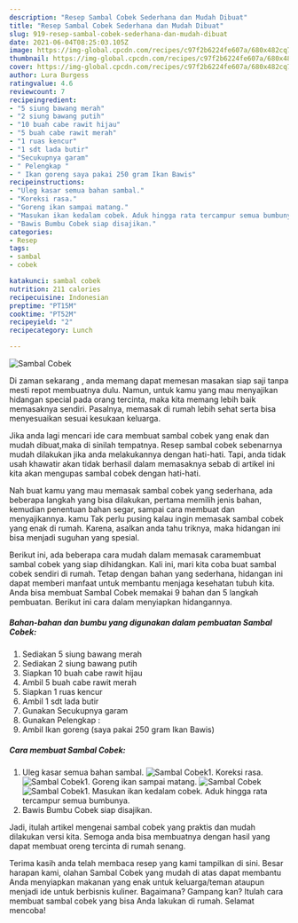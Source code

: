 ```yaml
---
description: "Resep Sambal Cobek Sederhana dan Mudah Dibuat"
title: "Resep Sambal Cobek Sederhana dan Mudah Dibuat"
slug: 919-resep-sambal-cobek-sederhana-dan-mudah-dibuat
date: 2021-06-04T08:25:03.105Z
image: https://img-global.cpcdn.com/recipes/c97f2b6224fe607a/680x482cq70/sambal-cobek-foto-resep-utama.jpg
thumbnail: https://img-global.cpcdn.com/recipes/c97f2b6224fe607a/680x482cq70/sambal-cobek-foto-resep-utama.jpg
cover: https://img-global.cpcdn.com/recipes/c97f2b6224fe607a/680x482cq70/sambal-cobek-foto-resep-utama.jpg
author: Lura Burgess
ratingvalue: 4.6
reviewcount: 7
recipeingredient:
- "5 siung bawang merah"
- "2 siung bawang putih"
- "10 buah cabe rawit hijau"
- "5 buah cabe rawit merah"
- "1 ruas kencur"
- "1 sdt lada butir"
- "Secukupnya garam"
- " Pelengkap "
- " Ikan goreng saya pakai 250 gram Ikan Bawis"
recipeinstructions:
- "Uleg kasar semua bahan sambal."
- "Koreksi rasa."
- "Goreng ikan sampai matang."
- "Masukan ikan kedalam cobek. Aduk hingga rata tercampur semua bumbunya."
- "Bawis Bumbu Cobek siap disajikan."
categories:
- Resep
tags:
- sambal
- cobek

katakunci: sambal cobek 
nutrition: 211 calories
recipecuisine: Indonesian
preptime: "PT15M"
cooktime: "PT52M"
recipeyield: "2"
recipecategory: Lunch

---
```



![Sambal Cobek](https://img-global.cpcdn.com/recipes/c97f2b6224fe607a/680x482cq70/sambal-cobek-foto-resep-utama.jpg)

Di zaman  sekarang , anda memang dapat memesan masakan siap saji tanpa mesti repot membuatnya dulu. Namun, untuk kamu yang mau menyajikan hidangan special pada orang tercinta, maka kita memang lebih baik memasaknya sendiri. Pasalnya, memasak di rumah lebih sehat serta bisa menyesuaikan sesuai kesukaan keluarga.

Jika anda lagi mencari ide cara membuat sambal cobek yang enak dan mudah dibuat,maka di sinilah tempatnya. Resep sambal cobek  sebenarnya mudah dilakukan jika anda melakukannya dengan hati-hati. Tapi, anda tidak usah khawatir akan tidak berhasil dalam memasaknya 
sebab di artikel ini kita akan mengupas sambal cobek dengan hati-hati.  



Nah buat kamu yang mau memasak sambal cobek yang sederhana, ada beberapa langkah yang bisa dilakukan, pertama memilih jenis bahan, kemudian penentuan bahan segar, sampai cara membuat dan menyajikannya. kamu Tak perlu pusing kalau ingin memasak sambal cobek yang enak di rumah. Karena, asalkan anda  tahu triknya, maka hidangan ini bisa menjadi suguhan yang spesial.

Berikut ini, ada beberapa cara mudah dalam memasak caramembuat sambal cobek yang siap dihidangkan. Kali ini, mari kita coba buat sambal cobek sendiri di rumah. Tetap dengan bahan yang sederhana, hidangan ini dapat memberi manfaat untuk membantu menjaga kesehatan tubuh kita. Anda bisa membuat Sambal Cobek memakai 9 bahan dan 5 langkah pembuatan. Berikut ini cara dalam menyiapkan hidangannya.

<!--inarticleads1-->

##### Bahan-bahan dan bumbu yang digunakan dalam pembuatan Sambal Cobek:

1. Sediakan 5 siung bawang merah
1. Sediakan 2 siung bawang putih
1. Siapkan 10 buah cabe rawit hijau
1. Ambil 5 buah cabe rawit merah
1. Siapkan 1 ruas kencur
1. Ambil 1 sdt lada butir
1. Gunakan Secukupnya garam
1. Gunakan  Pelengkap :
1. Ambil  Ikan goreng (saya pakai 250 gram Ikan Bawis)




<!--inarticleads2-->

##### Cara membuat Sambal Cobek:

1. Uleg kasar semua bahan sambal.
<img src="https://img-global.cpcdn.com/steps/f22d5061379e34c0/160x128cq70/sambal-cobek-langkah-memasak-1-foto.jpg" alt="Sambal Cobek">1. Koreksi rasa.
<img src="https://img-global.cpcdn.com/steps/bdd6a281b2d9a988/160x128cq70/sambal-cobek-langkah-memasak-2-foto.jpg" alt="Sambal Cobek">1. Goreng ikan sampai matang.
<img src="https://img-global.cpcdn.com/steps/197fadac740efaf8/160x128cq70/sambal-cobek-langkah-memasak-3-foto.jpg" alt="Sambal Cobek"><img src="https://img-global.cpcdn.com/steps/16beb738a14b788b/160x128cq70/sambal-cobek-langkah-memasak-3-foto.jpg" alt="Sambal Cobek">1. Masukan ikan kedalam cobek. Aduk hingga rata tercampur semua bumbunya.
1. Bawis Bumbu Cobek siap disajikan.




Jadi, itulah artikel mengenai  sambal cobek  yang praktis dan mudah dilakukan versi kita. Semoga anda bisa membuatnya dengan hasil yang dapat membuat oreng tercinta di rumah senang. 

Terima kasih anda telah membaca resep yang kami tampilkan di sini. Besar harapan kami, olahan  Sambal Cobek yang mudah di atas dapat membantu Anda menyiapkan makanan yang enak untuk keluarga/teman ataupun menjadi ide untuk berbisnis kuliner. Bagaimana? Gampang kan? Itulah cara membuat sambal cobek yang bisa Anda lakukan di rumah. Selamat mencoba!

